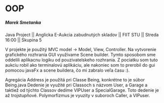 # OOP

##### **Marek Smetanka**

Java Project || Anglicka E-Aukcia zabudnutých skladov || FIIT STU || Streda 16:00 || Skupina 5

V projekte je použitý MVC model -> Model, View, Controller. Na vytvorenie grafického rozhrania GUI využívame Scene builder. 
Tymto sposobom sme oddelili aplikacnu logiku od pouzivatelskeho rozhrania.
Z pociatku som tuto aukciu robil ako terminalovú aplikáciu, ale nakoniec som to prerobil do gui pomocou javaFx a scene buildera, čo mi zabralo veľa času :).

Agregácia Address je použítá pri Classe Being, konkrétne to je súbor Being.java
Dedenie je využité pri Classoch s názvom User, a Garage a taktiež od týchto Classov dedíme VIPUser a SpecialGarage. Toto dedenie je až trojstupňové.
Polymorfizmus je vyuzity v suboroch Caller, a VIPuser.
